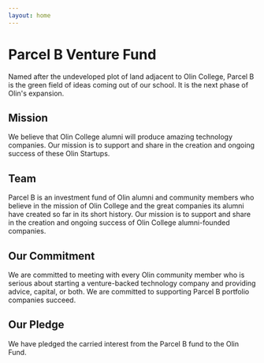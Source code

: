 ```yaml
---
layout: home
---
```


# Parcel B Venture Fund
Named after the undeveloped plot of land adjacent to Olin College, Parcel B is the green field of ideas coming out of our school. It is the next phase of Olin's expansion.

## Mission
We believe that Olin College alumni will produce amazing technology companies. Our mission is to support and share in the creation and ongoing success of these Olin Startups.

## Team
Parcel B is an investment fund of Olin alumni and community members who believe in the mission of Olin College and the great companies its alumni have created so far in its short history. Our mission is to support and share in the creation and ongoing success of Olin College alumni-founded companies.

## Our Commitment
We are committed to meeting with every Olin community member who is serious about starting a venture-backed technology company and providing advice, capital, or both. We are committed to supporting Parcel B portfolio companies succeed.

## Our Pledge
We have pledged the carried interest from the Parcel B fund to the Olin Fund.
